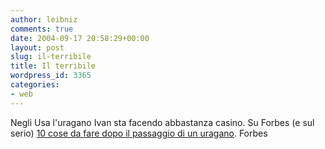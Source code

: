 ```yaml
---
author: leibniz
comments: true
date: 2004-09-17 20:58:29+00:00
layout: post
slug: il-terribile
title: Il terribile
wordpress_id: 3365
categories:
- web
---
```


Negli Usa l'uragano Ivan sta facendo abbastanza casino. Su Forbes (e sul serio) [10 cose da fare dopo il passaggio di un uragano](http://www.forbes.com/home/personalfinance/2004/08/19/cz_cc_0819hurricane.html).
Forbes
